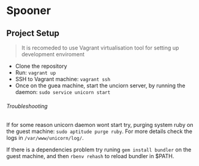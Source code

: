 Spooner
=======

Project Setup
-------------

> It is recomeded to use Vagrant virtualisation tool for setting up development enviroment

+ Clone the repository
+ Run: `vagrant up`
+ SSH to Vagrant machine: `vagrant ssh`
+ Once on the guea machine, start the unciorn server, by running the daemon: `sudo service unicorn start`

###### Troubleshooting
If for some reason unicorn daemon wont start try, purging system ruby on the guest machine: `sudo aptitude purge ruby`. For more details check the logs in `/var/www/unicorn/log/`. 

If there is a dependencies problem try runing `gem install bundler` on the guest machine, and then `rbenv rehash` to reload bundler in $PATH.


